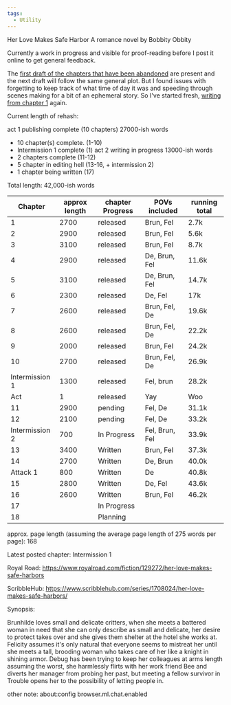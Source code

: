 ```yaml
---
tags:
  - Utility
---
```

Her Love Makes Safe Harbor
A romance novel by Bobbity Obbity

Currently a work in progress and visible for proof-reading before I post it online to get general feedback.

The [first draft of the chapters that have been abandoned](https://github.com/RobbingSpree/HLMSH-Novel/blob/main/chapters_as_imported/Chapter0.md) are present and the next draft will follow the same general plot. 
But I found issues with forgetting to keep track of what time of day it was and speeding through scenes making for a bit of an ephemeral story.
So I've started fresh, [writing from chapter 1](https://github.com/RobbingSpree/HLMSH-Novel/blob/main/new%20chapters%202nd%20attempt/Chapter%201.md) again.

Current length of rehash:

act 1 publishing complete (10 chapters) 27000-ish words
- 10 chapter(s) complete. (1-10)
- Intermission 1 complete (1)
act 2 writing in progress 13000-ish words
- 2 chapters complete (11-12)
- 5 chapter in editing hell (13-16, + intermission 2)
- 1 chapter being written (17)

Total length: 42,000-ish words

| Chapter        | approx length | chapter Progress | POVs included  | running total |
| -------------- | ------------- | ---------------- | -------------- | ------------- |
| 1              | 2700          | released         | Brun, Fel      | 2.7k          |
| 2              | 2900          | released         | Brun, Fel      | 5.6k          |
| 3              | 3100          | released         | Brun, Fel      | 8.7k          |
| 4              | 2900          | released         | De, Brun, Fel  | 11.6k         |
| 5              | 3100          | released         | De, Brun, Fel  | 14.7k         |
| 6              | 2300          | released         | De, Fel        | 17k           |
| 7              | 2600          | released         | Brun, Fel, De  | 19.6k         |
| 8              | 2600          | released         | Brun, Fel, De  | 22.2k         |
| 9              | 2000          | released         | Brun, Fel      | 24.2k         |
| 10             | 2700          | released         | Brun, Fel, De  | 26.9k         |
| Intermission 1 | 1300          | released         | Fel, brun      | 28.2k         |
| Act            | 1             | released         | Yay            | Woo           |
| 11             | 2900          | pending          | Fel, De        | 31.1k         |
| 12             | 2100          | pending          | Fel, De        | 33.2k         |
| Intermission 2 | 700           | In Progress      | Fel, Brun, Fel | 33.9k         |
| 13             | 3400          | Written          | Brun, Fel      | 37.3k         |
| 14             | 2700          | Written          | De, Brun       | 40.0k         |
| Attack 1       | 800           | Written          | De             | 40.8k         |
| 15             | 2800          | Written          | De, Fel        | 43.6k         |
| 16             | 2600          | Written          | Brun, Fel      | 46.2k         |
| 17             |               | In Progress      |                |               |
| 18             |               | Planning         |                |               |
approx. page length (assuming the average page length of 275 words per page): 168

Latest posted chapter: 
Intermission 1

Royal Road: https://www.royalroad.com/fiction/129272/her-love-makes-safe-harbors

ScribbleHub: https://www.scribblehub.com/series/1708024/her-love-makes-safe-harbors/

Synopsis:

Brunhilde loves small and delicate critters, when she meets a battered woman in need that she can only describe as small and delicate, her desire to protect takes over and she gives them shelter at the hotel she works at.
Felicity assumes it's only natural that everyone seems to mistreat her until she meets a tall, brooding woman who takes care of her like a knight in shining armor.
Debug has been trying to keep her colleagues at arms length assuming the worst, she harmlessly flirts with her work friend Bee and diverts her manager from probing her past, but meeting a fellow survivor in Trouble opens her to the possibility of letting people in.


other note:
about:config
browser.ml.chat.enabled